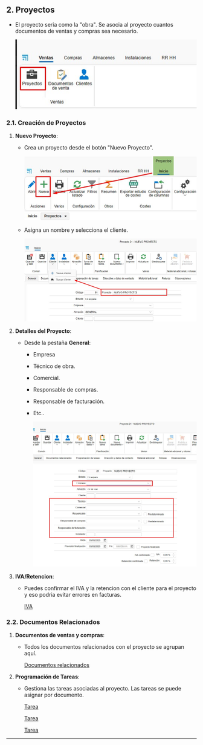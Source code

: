 
## 2. Proyectos
   - El proyecto seria como la "obra". Se asocia al proyecto cuantos documentos de ventas y compras sea necesario.

      ![Proyectos](Imagenes/PR_Ventas_Compras/proyectos.jpg) 

### 2.1. Creación de Proyectos

   1. **Nuevo Proyecto**:
      - Crea un proyecto desde el botón "Nuevo Proyecto".

         ![Nuevo proyecto](Imagenes/PR_Ventas_Compras/nuevo_proyecto.jpg)      

      - Asigna un nombre y selecciona el cliente.

         ![Nombre proyecto](Imagenes/PR_Ventas_Compras/nombre_proyecto.jpg)

   2. **Detalles del Proyecto**:

      - Desde la pestaña **General**:
         - Empresa
         - Técnico de obra.
         - Comercial.
         - Responsable de compras.
         - Responsable de facturación.
         - Etc..

            ![Detalles](Imagenes/PR_Ventas_Compras/detalles.jpg)   

   3. **IVA/Retencion**:

      - Puedes confirmar el IVA y la retencion con el cliente para el proyecto y eso podria evitar errores en facturas.

         [IVA](Imagenes/PR_Ventas_Compras/iva.jpg)  

### 2.2. Documentos Relacionados

   1. **Documentos de ventas y compras**: 

      - Todos los documentos relacionados con el proyecto se agrupan aquí.

         [Documentos relacionados](Imagenes/PR_Ventas_Compras/documentos_relacionados.jpg)  

   2. **Programación de Tareas**: 
   
      - Gestiona las tareas asociadas al proyecto. Las tareas se puede asignar por documento.

         [Tarea](Imagenes/PR_Ventas_Compras/tarea.jpg)

         [Tarea](Imagenes/PR_Ventas_Compras/tarea2.jpg)

         [Tarea](Imagenes/PR_Ventas_Compras/tarea3.jpg)

---